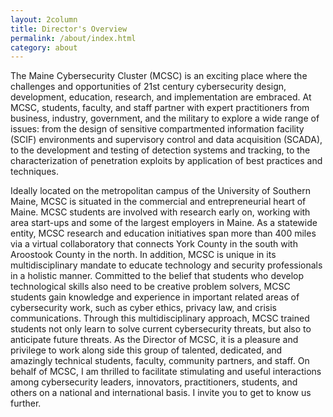 ```yaml
---
layout: 2column
title: Director's Overview
permalink: /about/index.html
category: about
---
```



The Maine Cybersecurity Cluster (MCSC) is an exciting place where the challenges and opportunities of 21st century cybersecurity design, development, education, research, and implementation are embraced. At MCSC, students, faculty, and staff partner with expert practitioners from business, industry, government, and the military to explore a wide range of issues: from the design of sensitive compartmented information facility (SCIF) environments and supervisory control and data acquisition (SCADA), to the development and testing of detection systems and tracking, to the characterization of penetration exploits by application of best practices and techniques. 

Ideally located on the metropolitan campus of the University of Southern Maine, MCSC is situated in the commercial and entrepreneurial heart of Maine. MCSC students are involved with research early on, working with area start-ups and some of the largest employers in Maine. As a statewide entity, MCSC research and education initiatives span more than 400 miles via a virtual collaboratory that connects York County in the south with Aroostook County in the north. In addition, MCSC is unique in its multidisciplinary mandate to educate technology and security professionals in a holistic manner. Committed to the belief that students who develop technological skills also need to be creative problem solvers, MCSC students gain knowledge and experience in important related areas of cybersecurity work, such as cyber ethics, privacy law, and crisis communications. Through this multidisciplinary approach, MCSC trained students not only learn to solve current cybersecurity threats, but also to anticipate future threats. As the Director of MCSC, it is a pleasure and privilege to work along side this group of talented, dedicated, and amazingly technical students, faculty, community partners, and staff. On behalf of MCSC, I am thrilled to facilitate stimulating and useful interactions among cybersecurity leaders, innovators, practitioners, students, and others on a national and international basis. I invite you to get to know us further.